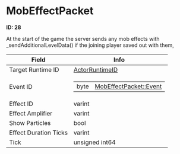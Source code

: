 # MobEffectPacket

__ID: 28__

At the start of the game the server sends any mob effects with _sendAdditionalLevelData() if the joining player saved out with them,

<table><thead><tr><th>Field</th><th>Info</th></tr></thead><tbody>
<tr><td>Target Runtime ID</td><td><a href="../types/ActorRuntimeID.md">ActorRuntimeID</a></td></tr>
<tr><td>Event ID</td><td><table><tbody><tr><td>byte</td><td><a href="../enums/MobEffectPacket_Event.md">MobEffectPacket::Event</a></td></tr></tbody></table></td></tr>
<tr><td>Effect ID</td><td>varint</td></tr>
<tr><td>Effect Amplifier</td><td>varint</td></tr>
<tr><td>Show Particles</td><td>bool</td></tr>
<tr><td>Effect Duration Ticks</td><td>varint</td></tr>
<tr><td>Tick</td><td>unsigned int64</td></tr>
</tbody></table>
